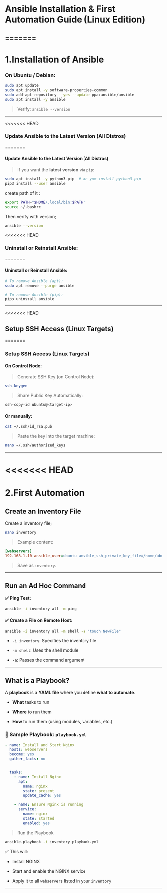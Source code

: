#  Ansible Installation & First Automation Guide (Linux Edition)


=======
---
# 1.Installation of Ansible 

### On Ubuntu / Debian:

```sh
sudo apt update
sudo apt install -y software-properties-common
sudo add-apt-repository --yes --update ppa:ansible/ansible
sudo apt install -y ansible
```

> Verify: `ansible --version`

---
<<<<<<< HEAD
### Update Ansible to the Latest Version (All Distros)
=======
#### Update Ansible to the Latest Version (All Distros)

> If you want the **latest version** via `pip`:

```sh
sudo apt install -y python3-pip  # or yum install python3-pip
pip3 install --user ansible
```

create path of it :
```sh
export PATH="$HOME/.local/bin:$PATH"
source ~/.bashrc
```

Then verify with version;
```sh
ansible --version
```

<<<<<<< HEAD
### Uninstall or Reinstall Ansible:
=======
#### Uninstall or Reinstall Ansible:

```sh
# To remove Ansible (apt):
sudo apt remove --purge ansible

# To remove Ansible (pip):
pip3 uninstall ansible
```
---
<<<<<<< HEAD
## Setup SSH Access (Linux Targets)
=======
### Setup SSH Access (Linux Targets)
#### On Control Node:

>Generate SSH Key (on Control Node):
```sh
ssh-keygen
```

>Share Public Key Automatically:
```sh
ssh-copy-id ubuntu@<target-ip>
```

#### Or manually:

```sh
cat ~/.ssh/id_rsa.pub
```

> Paste the key into the target machine:
```sh
nano ~/.ssh/authorized_keys
```

---
<<<<<<< HEAD
=======

# 2.First Automation  
## Create an Inventory File

Create a inventory file;
```sh
nano inventory
```

>Example content:
```ini
[webservers]
192.168.1.10 ansible_user=ubuntu ansible_ssh_private_key_file=/home/ubuntu/.ssh/id_rsa
```

> Save as `inventory`.


---
## Run an Ad Hoc Command

#### ✅ Ping Test:
```sh
ansible -i inventory all -m ping 
```

#### ✅ Create a File on Remote Host:
```sh
ansible -i inventory all -m shell -a "touch NewFile"
```

- `-i inventory`: Specifies the inventory file
    
- `-m shell`: Uses the shell module
    
- `-a`: Passes the command argument

---
## What is a Playbook?

A **playbook** is a **YAML file** where you define **what to automate**.

- **What** tasks to run
    
- **Where** to run them
    
- **How** to run them (using modules, variables, etc.)

### 📄 Sample Playbook: `playbook.yml`

```yml
- name: Install and Start Nginx
  hosts: webservers
  become: yes
  gather_facts: no


  tasks:
    - name: Install Nginx
      apt:
        name: nginx
        state: present
        update_cache: yes

    - name: Ensure Nginx is running
      service:
        name: nginx
        state: started
        enabled: yes
```

> Run the Playbook

```sh
ansible-playbook -i inventory playbook.yml
```

✅ This will:

- Install NGINX
    
- Start and enable the NGINX service
    
- Apply it to all `webservers` listed in your `inventory`
---


